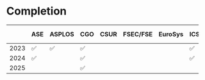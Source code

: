 # Completion

|      | ASE  | ASPLOS | CGO  | CSUR | FSEC/FSE | EuroSys | ICS  | ICSE | ISCA | ISSTA | MICRO | OOPSLA | OSDI | PACT | PLDI | POPL | PPoPP | SC   | TACO | TOCS | TOPLAS | TOSEM | USenix ATC |
| ---- | ---- | ------ | ---- | ---- | -------- | ------- | ---- | ---- | ---- | ----- | ----- | ------ | ---- | ---- | ---- | ---- | ----- | ---- | ---- | ---- | ------ | ----- | ---------- |
| 2023 | ✅    | ✅      | ✅    |      |          |         | ✅    |      | ✅    |       | ✅     |        | ✅    | ✅    |      |      |       | ✅    |      |      |        |       |            |
| 2024 | ✅    |        | ✅    |      |          |         | ✅    |      |      |       |       |        |      |      |      |      | ✅     |      |      |      |        |       |            |
| 2025 |      |        | ✅    |      |          |         |      |      |      |       |       |        |      |      |      |      | ✅     |      |      |      |        |       |            |

